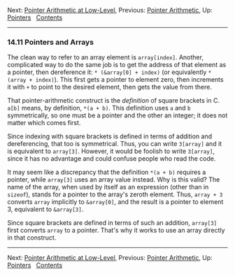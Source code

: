 Next: [Pointer Arithmetic at
Low-Level](Low_002dLevel-Pointer-Arithmetic.md), Previous: [Pointer
Arithmetic](Pointer-Arithmetic.md), Up: [Pointers](Pointers.md)  
[Contents](index.md#SEC_Contents "Table of contents")  

------------------------------------------------------------------------


### 14.11 Pointers and Arrays 


The clean way to refer to an array element is `array[index]`. Another,
complicated way to do the same job is to get the address of that element
as a pointer, then dereference it: `* (&array[0] + index)` (or
equivalently `* (array + index)`). This first gets a pointer to element
zero, then increments it with `+` to point to the desired element, then
gets the value from there.

That pointer-arithmetic construct is the *definition* of square brackets
in C. `a[b]` means, by definition, `*(a + b)`. This definition uses
`a` and `b` symmetrically, so one must be a
pointer and the other an integer; it does not matter which comes first.

Since indexing with square brackets is defined in terms of addition and
dereferencing, that too is symmetrical. Thus, you can write `3[array]`
and it is equivalent to `array[3]`. However, it would be foolish to
write `3[array]`, since it has no advantage and could confuse people who
read the code.

It may seem like a discrepancy that the definition `*(a + b)` requires a
pointer, while `array[3]` uses an array value instead. Why is this
valid? The name of the array, when used by itself as an expression
(other than in `sizeof`), stands for a pointer to the array's zeroth
element. Thus, `array + 3` converts `array` implicitly to `&array[0]`,
and the result is a pointer to element 3, equivalent to `&array[3]`.

Since square brackets are defined in terms of such an addition,
`array[3]` first converts `array` to a pointer. That's why it works to
use an array directly in that construct.

------------------------------------------------------------------------

Next: [Pointer Arithmetic at
Low-Level](Low_002dLevel-Pointer-Arithmetic.md), Previous: [Pointer
Arithmetic](Pointer-Arithmetic.md), Up: [Pointers](Pointers.md)  
[Contents](index.md#SEC_Contents "Table of contents")  
